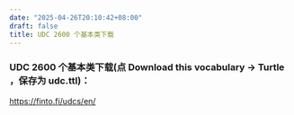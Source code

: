 ```yaml
---
date: "2025-04-26T20:10:42+08:00"
draft: false
title: UDC 2600 个基本类下载
---
```


### UDC 2600 个基本类下载(点 Download this vocabulary → Turtle ，保存为 udc.ttl)：

https://finto.fi/udcs/en/